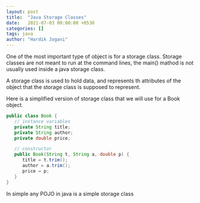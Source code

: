 ```yaml
---
layout: post
title:  "Java Storage Classes"
date:   2021-07-03 00:00:00 +0530
categories: []
tags: java
author: "Hardik Jogani"
---
```


One of the most important type of object is for a storage class. Storage classes are not meant to run at the command lines, the main() mathod is not usually used inside a java storage class.

A storage class is used to hold data, and represents th attributes of the object that the storage class is supposed to represent.

Here is a simplified version of storage class that we will use for a Book object.

``` java
public class Book {
   // instance variables
   private String title;
   private String author;
   private double price;

   // constructor
   public Book(String t, String a, double p) {
      title = t.trim();
      author = a.trim();
      price = p;
   }
}
```

In simple any POJO in java is a simple storage class